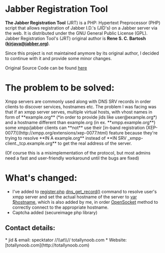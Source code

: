<h1>Jabber Registration Tool</h1>

**The Jabber Registration Tool** (JRT) is a PHP: Hypertext Preprocessor (PHP) script that allows registration of Jabber I.D.'s (JID's) on a Jabber server via the web. It is distributed under the GNU General Public License (GPL).
Jabber Registration Tool's (JRT) original author is **Rene S. C. Bartosh (kirjava@jabber.org)**.

Since this project is not maintained anymore by its original author, I decided to continue with it and provide some minor changes.

Original Source Code can be found [here](http://kirjava.net.nz/temp/?p=Scripts)

<h1>The problem to be solved:</h1>
Xmpp servers are commonly used along with DNS SRV records in order clients to discover services, hostnames etc. The problem I was facing was that if an xmpp server serves, multiple virtual hosts, with vhost names in form of **example.org** (*in order to provide jids like user@example.org*) and a hostname different than example.org (in ex. **xmpp.example.org**) some xmpp/jabber clients can **not** use their [in-band registration (XEP-0077)](http://xmpp.org/extensions/xep-0077.html) feature because they're trying to resolve **IN A example.org** instead of **IN SRV _xmpp-client._tcp.example.org** to get the real address of the server. 

(Of course this is a misimplementation of the protocol, but most admins need a fast and user-friendly workaround until the bugs are fixed)

<h1>What's changed:</h1>

* I've added to [register.php](/register.php/) [dns_get_record()](http://php.net/manual/en/function.dns-get-record.php) command to resolve user's xmpp server and set the actual hostname of the server to [var $hostname](/class.jabber.php/), which is also added by me, in order [OpenSocket](/class.jabber.php/) method to correctly connect to the appropriate hostname.
* Captcha added (secureimage php library)

<h2>Contact details:</h2>
* jid & email: specktator //\\at\\// totallynoob.com
* Website: [totallynoob.com](http://totallynoob.com)
